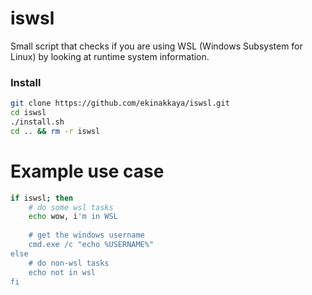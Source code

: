 # iswsl

Small script that checks if you are using WSL (Windows Subsystem for Linux) by looking at runtime system information.


### Install
```sh
git clone https://github.com/ekinakkaya/iswsl.git
cd iswsl
./install.sh
cd .. && rm -r iswsl
```


# Example use case

```sh
if iswsl; then
    # do some wsl tasks
    echo wow, i'm in WSL
    
    # get the windows username
    cmd.exe /c "echo %USERNAME%"
else
    # do non-wsl tasks
    echo not in wsl
fi
```

